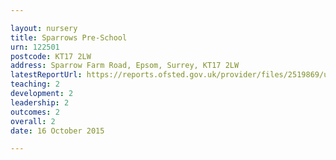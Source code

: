 ```yaml
---

layout: nursery
title: Sparrows Pre-School
urn: 122501
postcode: KT17 2LW
address: Sparrow Farm Road, Epsom, Surrey, KT17 2LW
latestReportUrl: https://reports.ofsted.gov.uk/provider/files/2519869/urn/122501.pdf
teaching: 2
development: 2
leadership: 2
outcomes: 2
overall: 2
date: 16 October 2015

---
```

